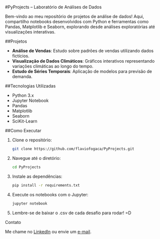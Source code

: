 #PyProjects – Laboratório de Análises de Dados

Bem-vindo ao meu repositório de projetos de análise de dados! Aqui, compartilho notebooks desenvolvidos com Python e ferramentas como Pandas, Matplotlib e Seaborn, explorando desde análises exploratórias até visualizações interativas.

##Projetos

- **Análise de Vendas**: Estudo sobre padrões de vendas utilizando dados fictícios.
- **Visualização de Dados Climáticos**: Gráficos interativos representando variações climáticas ao longo do tempo.
- **Estudo de Séries Temporais**: Aplicação de modelos para previsão de demanda.

##Tecnologias Utilizadas

- Python 3.x
- Jupyter Notebook
- Pandas
- Matplotlib
- Seaborn
- SciKit-Learn

##Como Executar

1. Clone o repositório:
   ```bash
   git clone https://github.com/flaviofogaca/PyProjects.git

2. Navegue até o diretório:
   ```bash
   cd PyProjects

3. Instale as dependências:
   ```bash
   pip install -r requirements.txt

4. Execute os notebooks com o Jupyter:
   ```bash
   jupyter notebook

5. Lembre-se de baixar o .csv de cada desafio para rodar! =D

Contato

Me chame no [LinkedIn](https://www.linkedin.com/in/flavio-foga%C3%A7a-a71615199/) ou envie um [e-mail](mailto:flavio.eli22@live.com).
